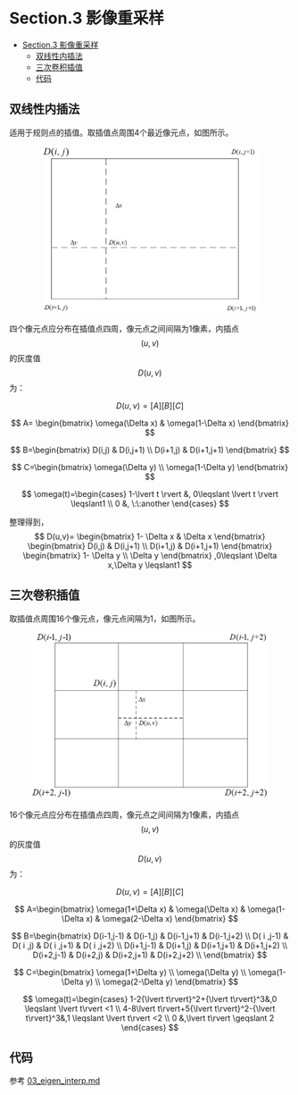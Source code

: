 # Section.3 影像重采样

<!-- @import "[TOC]" {cmd="toc" depthFrom=1 depthTo=6 orderedList=false} -->

<!-- code_chunk_output -->

- [Section.3 影像重采样](#section3-影像重采样)
  - [双线性内插法](#双线性内插法)
  - [三次卷积插值](#三次卷积插值)
  - [代码](#代码)

<!-- /code_chunk_output -->

## 双线性内插法

适用于规则点的插值。取插值点周围4个最近像元点，如图所示。
<center>
<img src="pics/image_resampling_pics_01.png" height="300" alt="双线性内插法"/>
</center>

四个像元点应分布在插值点四周，像元点之间间隔为1像素，内插点
$$(u,v)$$
的灰度值
$$D(u,v)$$
为：

$$
D(u,v)=[A][B][C]
$$

$$
A=
\begin{bmatrix}
\omega(\Delta x) & \omega(1-\Delta x) 
\end{bmatrix}
$$

$$
B=\begin{bmatrix}
    D(i,j)   &   D(i,j+1) \\
    D(i+1,j) & D(i+1,j+1)
\end{bmatrix}
$$

$$
C=\begin{bmatrix}
    \omega(\Delta y) \\
    \omega(1-\Delta y)
\end{bmatrix}
$$

$$
\omega(t)=\begin{cases}
    1-\lvert t \rvert &, 0\leqslant \lvert t \rvert \leqslant1 \\
     0 &, \:\:another
\end{cases}
$$

整理得到，
$$
D(u,v)=
\begin{bmatrix}
    1- \Delta x  &  \Delta x 
\end{bmatrix}
\begin{bmatrix}
    D(i,j)   &   D(i,j+1) \\
    D(i+1,j) & D(i+1,j+1)
\end{bmatrix}
\begin{bmatrix}
    1- \Delta y  \\
     \Delta y 
\end{bmatrix}
,0\leqslant   \Delta x,\Delta y  \leqslant1
$$

## 三次卷积插值

取插值点周围16个像元点，像元点间隔为1，如图所示。

<center>
<img src="pics/image_resampling_pics_02.png" height="300" alt="三次卷积插值法"/>
</center>

16个像元点应分布在插值点四周，像元点之间间隔为1像素，内插点
$$(u,v)$$
的灰度值
$$D(u,v)$$
为：

$$
D(u,v)=[A][B][C]
$$

$$
A=\begin{bmatrix}
    \omega(1+\Delta x) & \omega(\Delta x) & \omega(1-\Delta x) & \omega(2-\Delta x)
\end{bmatrix}
$$

$$
B=\begin{bmatrix}
    D(i-1,j-1) & D(i-1,j) & D(i-1,j+1) & D(i-1,j+2) \\
    D( i ,j-1) & D( i ,j) & D( i ,j+1) & D( i ,j+2) \\
    D(i+1,j-1) & D(i+1,j) & D(i+1,j+1) & D(i+1,j+2) \\
    D(i+2,j-1) & D(i+2,j) & D(i+2,j+1) & D(i+2,j+2) \\
\end{bmatrix}
$$

$$
C=\begin{bmatrix}
    \omega(1+\Delta y) \\
    \omega(\Delta y) \\
    \omega(1-\Delta y) \\
    \omega(2-\Delta y)
\end{bmatrix}
$$

$$
\omega(t)=\begin{cases}
    1-2{\lvert t\rvert}^2+{\lvert t\rvert}^3&,0 \leqslant \lvert t\rvert <1 \\
    4-8\lvert t\rvert+5{\lvert t\rvert}^2-{\lvert t\rvert}^3&,1 \leqslant \lvert t\rvert <2 \\
    0 &,\lvert t\rvert \geqslant 2
\end{cases}
$$

## 代码

参考 [03_eigen_interp.md](../../part02_cpp/cpt05_eigen/03_eigen_interp.md)